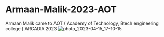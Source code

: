 # Armaan-Malik-2023-AOT
Armaan Malik came to AOT ( Academy of Technology, Btech engineering college ) ARCADIA 2023
![photo_2023-04-15_17-10-15](https://user-images.githubusercontent.com/81384987/232223843-11c612c5-a990-4e46-998f-6710d57638e2.jpg)
